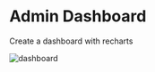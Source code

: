 # Admin Dashboard

Create a dashboard with recharts

![dashboard](https://github.com/Weihan00/admin-dashboard/assets/21268200/ac3ba8fa-c8ce-4a64-b43c-d04c3ea7fb0f)
